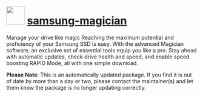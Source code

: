 ﻿# <img src="https://cdn.jsdelivr.net/gh/mkevenaar/chocolatey-packages@e1ad9513cb5d8d6c79ce23c9023f141ac1b8df2d/icons/samsung-magician.png" width="48" height="48"/> [samsung-magician](https://chocolatey.org/packages/samsung-magician)

Manage your drive like magic
Reaching the maximum potential and proficiency of your Samsung SSD is easy. With the advanced Magician software, an exclusive set of essential tools equip you like a pro. Stay ahead with automatic updates, check drive health and speed, and enable speed boosting RAPID Mode, all with one simple download.

**Please Note**: This is an automatically updated package. If you find it is
out of date by more than a day or two, please contact the maintainer(s) and
let them know the package is no longer updating correctly.
